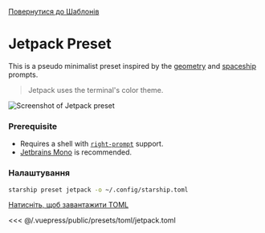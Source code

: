 [Повернутися до Шаблонів](./README.md#jetpack)

# Jetpack Preset

This is a pseudo minimalist preset inspired by the [geometry](https://github.com/geometry-zsh/geometry) and [spaceship](https://github.com/spaceship-prompt/spaceship-prompt) prompts.

> Jetpack uses the terminal's color theme.

![Screenshot of Jetpack preset](/presets/img/jetpack.png)

### Prerequisite

- Requires a shell with [`right-prompt`](https://starship.rs/advanced-config/#enable-right-prompt) support.
- [Jetbrains Mono](https://www.jetbrains.com/lp/mono/) is recommended.

### Налаштування

```sh
starship preset jetpack -o ~/.config/starship.toml
```

[Натисніть, щоб завантажити TOML](/presets/toml/jetpack.toml)

<<< @/.vuepress/public/presets/toml/jetpack.toml
